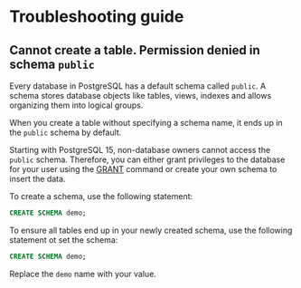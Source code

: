 # Troubleshooting guide

## Cannot create a table. Permission denied in schema `public`

Every database in PostgreSQL has a default schema called `public`. A schema stores database objects like tables, views, indexes and allows organizing them into logical groups.

When you create a table without specifying a schema name, it ends up in the `public` schema by default. 

Starting with PostgreSQL 15, non-database owners cannot access the `public` schema. Therefore, you can either grant privileges to the database for your user using the [GRANT](https://www.postgresql.org/docs/{{pgvesrion}}/sql-grant.html) command or create your own schema to insert the data.

To create a schema, use the following statement:

```sql
CREATE SCHEMA demo;
```

To ensure all tables end up in your newly created schema, use the following statement ot set the schema:

```sql
CREATE SCHEMA demo;
```

Replace the `demo` name with your value.
